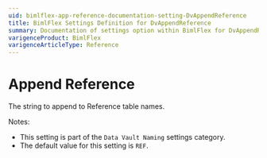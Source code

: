 ```yaml
---
uid: bimlflex-app-reference-documentation-setting-DvAppendReference
title: BimlFlex Settings Definition for DvAppendReference
summary: Documentation of settings option within BimlFlex for DvAppendReference
varigenceProduct: BimlFlex
varigenceArticleType: Reference
---
```


# Append Reference

The string to append to Reference table names.

Notes:
* This setting is part of the `Data Vault Naming` settings category.
* The default value for this setting is `REF`.